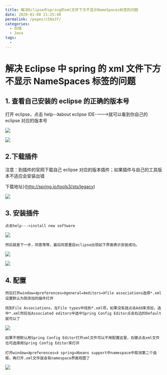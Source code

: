 ```yaml
---
title: 解决Eclipse中spring的xml文件下方不显示NameSpaces标签的问题
date: 2020-01-08 21:25:40
permalink: /pages/c58a3f/
categories:
  - 后端
  - Java
tags:
  -
---
```


# 解决 Eclipse 中 spring 的 xml 文件下方不显示 NameSpaces 标签的问题

## 1. 查看自己安装的 eclipse 的正确的版本号

打开 eclipse，点击 help--》about eclipse IDE---->就可以看到你自己的 eclipse 对应的版本号

<!-- ![](https://cdn.jsdelivr.net/gh/gujunling/PicGo-image/test/1722264-20200107174020333-2023051987.png) -->

<!-- ![](https://gitee.com/gujunling/pic-go-image/raw/master/test/1722264-20200107174020333-2023051987.png) -->

![](https://sweetheartjq.cn/images/ff5d9619e8834e87af4cd614030a8666.png)

<!-- ![](https://cdn.jsdelivr.net/gh/gujunling/PicGo-image/test/1722264-20200107174220056-1949299743.png) -->

<!-- ![](https://gitee.com/gujunling/pic-go-image/raw/master/test/1722264-20200107174220056-1949299743.png) -->

![](https://sweetheartjq.cn/images/27a8c8da9d0b4ca3b2affa0d53e45cef.png)

## 2.下载插件

注意：到插件的官网下载自己 eclipse 对应的版本插件；如果插件与自己的工具版本不适应会安装出错

下载地址}(http://spring.io/tools3/sts/legacy)

<!-- ![](https://cdn.jsdelivr.net/gh/gujunling/PicGo-image/test/1722264-20200107174335338-1106379444.png) -->

<!-- ![](https://gitee.com/gujunling/pic-go-image/raw/master/test/1722264-20200107174335338-1106379444.png) -->

![](https://sweetheartjq.cn/images/9a593dd63b434dd2b583a36540750b24.png)

## 3. 安装插件

`点击help--->install new software`

<!-- ![](https://cdn.jsdelivr.net/gh/gujunling/PicGo-image/test/1722264-20200107174353872-1874620485.png) -->

<!-- ![](https://gitee.com/gujunling/pic-go-image/raw/master/test/1722264-20200107174353872-1874620485.png) -->

![](https://sweetheartjq.cn/images/4c2970ed997f4a3f922cc0c38fddde15.png)

`然后就是下一步，同意等等，最后同意重启eclipse出现如下界面表示安装成功。`

<!-- ![](https://cdn.jsdelivr.net/gh/gujunling/PicGo-image/test/1722264-20200107174437576-147261978.png) -->

<!-- ![](https://gitee.com/gujunling/pic-go-image/raw/master/test/1722264-20200107174437576-147261978.png) -->

![](https://sweetheartjq.cn/images/6245ff8e63394d879d35e1f338313bab.png)

<!-- ![](https://cdn.jsdelivr.net/gh/gujunling/PicGo-image/test/1722264-20200107174456004-1063516008.png) -->

<!-- ![](https://gitee.com/gujunling/pic-go-image/raw/master/test/1722264-20200107174456004-1063516008.png) -->

![](https://sweetheartjq.cn/images/47ef6a04471f47b598c99caae654644b.png)

## 4. 配置

`然后打开window=》preferences=》general=》editors=》file associations选择*.xml设置默认为刚添加的插件打开`

`找到File Associations，在File types中找到*.xml项，如果没有就点击Add来添加，选中*.xml然后在Associated editors中选中Spring Config Editor点击右边的Default就可以了`

<!-- ![](https://cdn.jsdelivr.net/gh/gujunling/PicGo-image/test/1722264-20200107174548062-1473859083.png) -->

<!-- ![](https://gitee.com/gujunling/pic-go-image/raw/master/test/1722264-20200107174548062-1473859083.png) -->

![](https://sweetheartjq.cn/images/cda34057541342fcba418b1ce83314fd.png)

`如果不想默认用Spring Config Editor打开xml文件可以不用配置这里，右键点击xml文件也可选择用Spring Config Editor来打开`

`打开window=》preferences=》 spring=》beans support中namespace中取消第二个选框，再打开.xml文件就会有namespace界面视图了`

<!-- ![](https://cdn.jsdelivr.net/gh/gujunling/PicGo-image/test/1722264-20200107174613344-823944734.png) -->

<!-- ![](https://gitee.com/gujunling/pic-go-image/raw/master/test/1722264-20200107174613344-823944734.png) -->

![](https://sweetheartjq.cn/images/5dcc84253bdf4e09be11d0578e6566b9.png)
